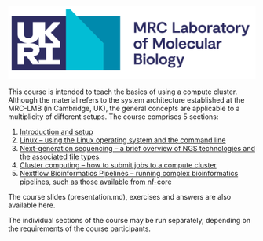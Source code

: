 ![alt text](assets/lmb_logo.png)

This course is intended to teach the basics of using a compute cluster.  Although the material refers to the system architecture established at the MRC-LMB (in Cambridge, UK), the general concepts are applicable to a multiplicity of different setups. The course comprises 5 sections:

1.	[Introduction and setup](1_Introduction_and_setup.md)
2.	[Linux – using the Linux operating system and the command line](2_Linux.md)
3.	[Next-generation sequencing – a brief overview of NGS technologies and the associated file types.](3_Next_generation_sequencing.md)
4.	[Cluster computing – how to submit jobs to a compute cluster](4_Cluster_Computing.md)
5.	[Nextflow Bioinformatics Pipelines – running complex bioinformatics pipelines, such as those available from nf-core](5_Nextflow_Bioinformatics_Pipelines.md)

The course slides (presentation.md), exercises and answers are also available here.

The individual sections of the course may be run separately, depending on the requirements of the course participants.
